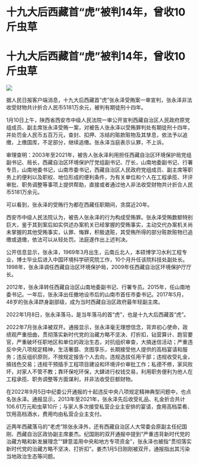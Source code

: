 # 十九大后西藏首“虎”被判14年，曾收10斤虫草

# 十九大后西藏首“虎”被判14年，曾收10斤虫草

![](https://inews.gtimg.com/om_bt/O17pW6chjYajUhZFkY0U0dvAHvnN67CeviqTnISei2zJ8AA/1000)

据人民日报客户端消息，十九大后西藏首“虎”张永泽受贿案一审宣判，张永泽非法收受财物共计折合人民币5181万余元，被判有期徒刑十四年。

1月10日上午，陕西省西安市中级人民法院一审公开宣判西藏自治区人民政府原党组成员、副主席张永泽受贿一案，对被告人张永泽以受贿罪判处有期徒刑十四年，并处罚金人民币五百万元，查封、扣押、冻结的赃款赃物及其孳息，依法予以追缴，上缴国库，不足部分，继续追缴。张永泽当庭表示认罪，不上诉。

审理查明：2003年至2021年，被告人张永泽利用担任西藏自治区环境保护局党组副书记、局长，西藏自治区环境保护厅党组副书记、厅长，山南地委副书记、行署专员，山南地委书记，山南市委书记，西藏自治区人民政府党组成员、副主席等职务上的便利以及职权、地位形成的便利条件，为有关单位和个人在工程承揽、环评审批、职务调整等事项上提供帮助，直接或者通过他人非法收受财物共计折合人民币5181万余元。

可以看到，张永泽的受贿行为都在西藏任职期间，贪腐近20年。

西安市中级人民法院认为，被告人张永泽的行为构成受贿罪。张永泽受贿数额特别巨大，鉴于其到案后如实供述办案机关已经掌握的受贿事实，主动交代办案机关尚未掌握的其他受贿事实，认罪、悔罪，积极退赃，其受贿所得的部分赃款赃物已追缴或退缴，依法可以从轻处罚。法庭遂作出上述判决。

公开信息显示，张永泽，1969年3月出生，云南丘北人，本硕博学习水利工程专业，博士毕业后进入中国环境科学研究院工作，10个月升任该院科技处副处长。1998年，张永泽调任西藏自治区环境保护局，2009年任西藏自治区环境保护厅厅长。

2012年，张永泽转任西藏自治区山南地委副书记、行署专员。2015年，任山南地委书记。一年后，张永泽出任撤地设市后的山南市首任市委书记。2017年5月，48岁的张永泽跻身副部级，成为当时西藏自治区政府最年轻副主席。

2022年1月8日，张永泽落马，是当年落马的首“虎”，也是十九大后西藏首“虎”。

2022年7月张永泽被双开。通报显示，张永泽毫无理想信念，背弃初心使命，政绩观严重扭曲，贯彻落实新时代党的治藏方略不坚决、打折扣，钻营算计、跑官要官，严重破坏任职地区和单位的政治生态，对抗组织审查，大搞迷信活动；严重违反中央八项规定精神，生活奢靡、贪图享乐，长期接受他人提供的高档宴请和服务；违反组织原则，不按规定报告个人去向，违规选拔任用干部；违规收受礼金，搞钱色交易；违规干预插手工程项目建设和环境评价审批工作；私德不修，家风败坏，对家人不管不教；靠环保吃环保，大肆进行权钱交易，利用职务便利为他人在工程承揽、职务调整等方面谋利，并非法收受巨额财物。

在2022年9月5日中纪委公开通报的十起违反中央八项规定精神典型问题中，也点名张永泽。通报显示，2013年至2021年，张永泽先后收受礼品、礼金折合共计106.61万元和虫草10斤；与家人多次接受私营企业主安排的宴请，食用高档菜肴、饮用高档酒水，费用均由私营企业主支付。

近两年西藏落马的“老虎”除张永泽外，还有西藏自治区人大常委会原副主任纪国刚、西藏自治区政协副主席姜杰。纪国刚的双开通报中提到“严重违背新时代党的治藏方略和新发展理念”“肆意滥用中央和地方专项资金”，张永泽也被指“贯彻落实新时代党的治藏方略不坚决、打折扣”。姜杰1月5日刚刚被双开，通报指出其污染当地政治生态等问题。

